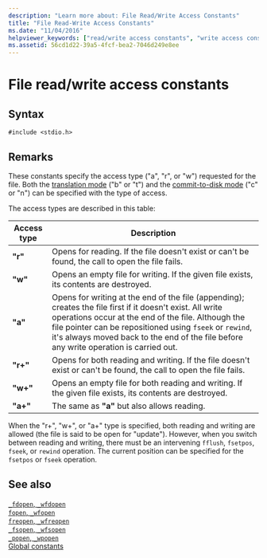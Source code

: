 ```yaml
---
description: "Learn more about: File Read/Write Access Constants"
title: "File Read-Write Access Constants"
ms.date: "11/04/2016"
helpviewer_keywords: ["read/write access constants", "write access constants", "access constants for file read/write", "constants [C++], file attributes", "file read/write access constants"]
ms.assetid: 56cd1d22-39a5-4fcf-bea2-7046d249e8ee
---
```

# File read/write access constants

## Syntax

```
#include <stdio.h>
```

## Remarks

These constants specify the access type ("a", "r", or "w") requested for the file. Both the [translation mode](./file-translation-constants.md) ("b" or "t") and the [commit-to-disk mode](./commit-to-disk-constants.md) ("c" or "n") can be specified with the type of access.

The access types are described in this table:

|Access type|Description|
|----------|----------------|
|**"r"**|Opens for reading. If the file doesn't exist or can't be found, the call to open the file fails.|
|**"w"**|Opens an empty file for writing. If the given file exists, its contents are destroyed.|
|**"a"**|Opens for writing at the end of the file (appending); creates the file first if it doesn't exist. All write operations occur at the end of the file. Although the file pointer can be repositioned using `fseek` or `rewind`, it's always moved back to the end of the file before any write operation is carried out. |
|**"r+"**|Opens for both reading and writing. If the file doesn't exist or can't be found, the call to open the file fails.|
|**"w+"**|Opens an empty file for both reading and writing. If the given file exists, its contents are destroyed.|
|**"a+"**|The same as **"a"** but also allows reading.|

When the "r+", "w+", or "a+" type is specified, both reading and writing are allowed (the file is said to be open for "update"). However, when you switch between reading and writing, there must be an intervening `fflush`, `fsetpos`, `fseek`, or `rewind` operation. The current position can be specified for the `fsetpos` or `fseek` operation.

## See also

[`_fdopen`, `_wfdopen`](./reference/fdopen-wfdopen.md)\
[`fopen`, `_wfopen`](./reference/fopen-wfopen.md)\
[`freopen`, `_wfreopen`](./reference/freopen-wfreopen.md)\
[`_fsopen`, `_wfsopen`](./reference/fsopen-wfsopen.md)\
[`_popen`, `_wpopen`](./reference/popen-wpopen.md)\
[Global constants](./global-constants.md)
